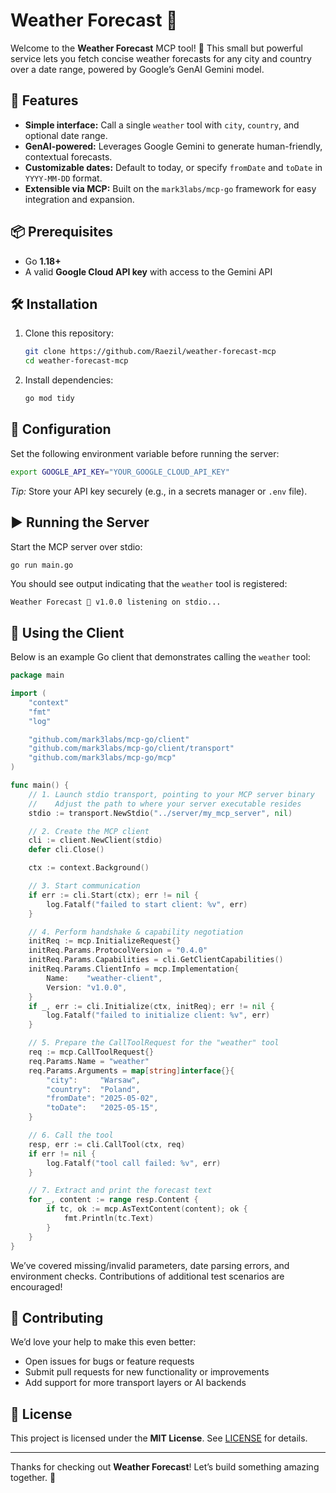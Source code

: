 # Weather Forecast 🚀

Welcome to the **Weather Forecast** MCP tool! 🎉 This small but powerful service lets you fetch concise weather forecasts for any city and country over a date range, powered by Google’s GenAI Gemini model.

## 🚀 Features

* **Simple interface:** Call a single `weather` tool with `city`, `country`, and optional date range.
* **GenAI-powered:** Leverages Google Gemini to generate human-friendly, contextual forecasts.
* **Customizable dates:** Default to today, or specify `fromDate` and `toDate` in `YYYY-MM-DD` format.
* **Extensible via MCP:** Built on the `mark3labs/mcp-go` framework for easy integration and expansion.

## 📦 Prerequisites

* Go **1.18+**
* A valid **Google Cloud API key** with access to the Gemini API

## 🛠 Installation

1. Clone this repository:

   ```bash
   git clone https://github.com/Raezil/weather-forecast-mcp
   cd weather-forecast-mcp
   ```
2. Install dependencies:

   ```bash
   go mod tidy
   ```

## 🔧 Configuration

Set the following environment variable before running the server:

```bash
export GOOGLE_API_KEY="YOUR_GOOGLE_CLOUD_API_KEY"
```

*Tip:* Store your API key securely (e.g., in a secrets manager or `.env` file).

## ▶️ Running the Server

Start the MCP server over stdio:

```bash
go run main.go
```

You should see output indicating that the `weather` tool is registered:

```
Weather Forecast 🚀 v1.0.0 listening on stdio...
```

## 💬 Using the Client

Below is an example Go client that demonstrates calling the `weather` tool:

```go
package main

import (
	"context"
	"fmt"
	"log"

	"github.com/mark3labs/mcp-go/client"
	"github.com/mark3labs/mcp-go/client/transport"
	"github.com/mark3labs/mcp-go/mcp"
)

func main() {
	// 1. Launch stdio transport, pointing to your MCP server binary
	//    Adjust the path to where your server executable resides
	stdio := transport.NewStdio("../server/my_mcp_server", nil)

	// 2. Create the MCP client
	cli := client.NewClient(stdio)
	defer cli.Close()

	ctx := context.Background()

	// 3. Start communication
	if err := cli.Start(ctx); err != nil {
		log.Fatalf("failed to start client: %v", err)
	}

	// 4. Perform handshake & capability negotiation
	initReq := mcp.InitializeRequest{}
	initReq.Params.ProtocolVersion = "0.4.0"
	initReq.Params.Capabilities = cli.GetClientCapabilities()
	initReq.Params.ClientInfo = mcp.Implementation{
		Name:    "weather-client",
		Version: "v1.0.0",
	}
	if _, err := cli.Initialize(ctx, initReq); err != nil {
		log.Fatalf("failed to initialize client: %v", err)
	}

	// 5. Prepare the CallToolRequest for the "weather" tool
	req := mcp.CallToolRequest{}
	req.Params.Name = "weather"
	req.Params.Arguments = map[string]interface{}{
		"city":     "Warsaw",
		"country":  "Poland",
		"fromDate": "2025-05-02",
		"toDate":   "2025-05-15",
	}

	// 6. Call the tool
	resp, err := cli.CallTool(ctx, req)
	if err != nil {
		log.Fatalf("tool call failed: %v", err)
	}

	// 7. Extract and print the forecast text
	for _, content := range resp.Content {
		if tc, ok := mcp.AsTextContent(content); ok {
			fmt.Println(tc.Text)
		}
	}
}
```

We’ve covered missing/invalid parameters, date parsing errors, and environment checks. Contributions of additional test scenarios are encouraged!

## 🤝 Contributing

We’d love your help to make this even better:

* Open issues for bugs or feature requests
* Submit pull requests for new functionality or improvements
* Add support for more transport layers or AI backends

## 📝 License

This project is licensed under the **MIT License**. See [LICENSE](LICENSE) for details.

---

Thanks for checking out **Weather Forecast**! Let’s build something amazing together. 🌟
